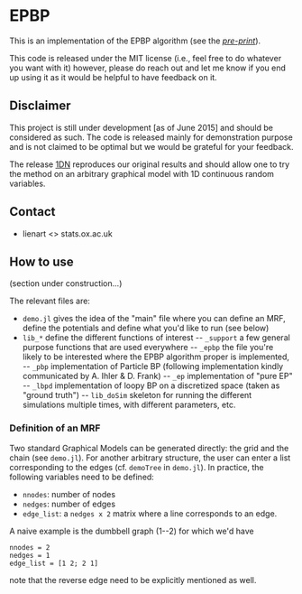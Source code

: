 # EPBP

This is an implementation of the EPBP algorithm (see the [*pre-print*](http://arxiv.org/abs/1506.05934)).

This code is released under the MIT license (i.e., feel free to do whatever you want with it) however, please do reach out and let me know if you end up using it as it would be helpful to have feedback on it.

## Disclaimer

This project is still under development [as of June 2015] and should be considered as such. The code is released mainly for demonstration purpose and is not claimed to be optimal but we would be grateful for your feedback.

The release [1DN](https://github.com/tlienart/EPBP) reproduces our original results and should allow one to try the method on an arbitrary graphical model with 1D continuous random variables.


## Contact

- lienart <> stats.ox.ac.uk

## How to use
(section under construction...)

The relevant files are:

- `demo.jl` gives the idea of the "main" file where you can define an MRF, define the potentials and define what you'd like to run (see below)
- `lib_*` define the different functions of interest
-- `_support` a few general purpose functions that are used everywhere
-- `_epbp` the file you're likely to be interested where the EPBP algorithm proper is implemented,
-- `_pbp` implementation of Particle BP (following implementation kindly communicated by A. Ihler & D. Frank)
-- `_ep` implementation of "pure EP"
-- `_lbpd` implementation of loopy BP on a discretized space (taken as "ground truth")
-- `lib_doSim` skeleton for running the different simulations multiple times, with different parameters, etc.

### Definition of an MRF

Two standard Graphical Models can be generated directly: the grid and the chain (see `demo.jl`). For another arbitrary structure, the user can enter a list corresponding to the edges (cf. `demoTree` in `demo.jl`). In practice, the following variables need to be defined:

- `nnodes`: number of nodes
- `nedges`: number of edges
- `edge_list`: a `nedges x 2` matrix where a line corresponds to an edge.

A naive example is the dumbbell graph (1--2) for which we'd have
```
nnodes = 2
nedges = 1
edge_list = [1 2; 2 1]
```
note that the reverse edge need to be explicitly mentioned as well.
